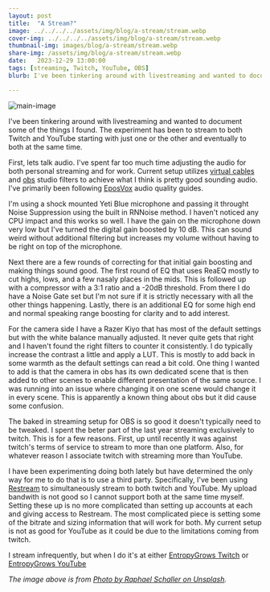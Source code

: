 ```yaml
---
layout: post
title:  "A Stream?"
image: ../../../../assets/img/blog/a-stream/stream.webp
cover-img: ../../../../assets/img/blog/a-stream/stream.webp
thumbnail-img: images/blog/a-stream/stream.webp
share-img: /assets/img/blog/a-stream/stream.webp
date:   2023-12-29 13:00:00
tags: [streaming, Twitch, YouTube, OBS]
blurb: I've been tinkering around with livestreaming and wanted to document some of the things I found. The experiment has been to stream to both Twitch and YouTube starting with just one or the other and eventually to both at the same time. 

---
```


![main-image]

I've been tinkering around with livestreaming and wanted to document some of the things I found. The experiment has been to stream to both Twitch and YouTube starting with just one or the other and eventually to both at the same time. 

<!--more-->

First, lets talk audio. I've spent far too much time adjusting the audio for both personal streaming and for work. Current setup utilizes [virtual cables] and [obs] studio filters to achieve what I think is pretty good sounding audio. I've primarily been following [EposVox] audio quality guides.

I'm using a shock mounted Yeti Blue microphone and passing it throught Noise Suppression using the built in RNNoise method. I haven't noticed any CPU impact and this works so well. I have the gain on the microphone down very low but I've turned the digital gain boosted by 10 dB. This can sound weird without additional filtering but increases my volume without having to be right on top of the microphone. 

Next there are a few rounds of correcting for that initial gain boosting and making things sound good. The first round of EQ that uses ReaEQ mostly to cut highs, lows, and a few nasaly places in the mids. This is followed up with a compressor with a 3:1 ratio and a -20dB threshold. From there I do have a Noise Gate set but I'm not sure if it is strictly necessary with all the other things happening. Lastly, there is an additional EQ for some high end and normal speaking range boosting for clarity and to add interest.

For the camera side I have a Razer Kiyo that has most of the default settings but with the white balance manually adjusted. It never quite gets that right and I haven't found the right filters to counter it consistently. I do typically increase the contrast a little and apply a LUT. This is mostly to add back in some warmth as the default settings can read a bit cold. One thing I wanted to add is that the camera in obs has its own dedicated scene that is then added to other scenes to enable different presentation of the same source. I was running into an issue where changing it on one scene would change it in every scene. This is apparently a known thing about obs but it did cause some confusion.

The baked in streaming setup for OBS is so good it doesn't typically need to be tweaked. I spent the beter part of the last year streaming exclusively to twitch. This is for a few reasons. First, up until recently it was against twitch's terms of service to stream to more than one platform. Also, for whatever reason I associate twitch with streaming more than YouTube. 

I have been experimenting doing both lately but have determined the only way for me to do that is to use a third party. Specifically, I've been using [Restream] to simultaneously stream to both twitch and YouTube. My upload bandwith is not good so I cannot support both at the same time myself. Setting these up is no more complicated than setting up accounts at each and giving access to Restream. The most complicated piece is setting some of the bitrate and sizing information that will work for both. My current setup is not as good for YouTube as it could be due to the limitations coming from twitch.

I stream infrequently, but when I do it's at either [EntropyGrows Twitch] or [EntropyGrows YouTube]

*The image above is from [Photo by Raphael Schaller on Unsplash].*

[Photo by Raphael Schaller on Unsplash]:  https://unsplash.com/@rzunikoff
[main-image]: ../../../../assets/img/blog/a-stream/stream.webp "Stream"
[virtual cables]: https://vb-audio.com
[obs]: https://obsproject.com
[EposVox]: https://www.youtube.com/@EposVox
[Restream]: https://restream.io
[EntropyGrows Twitch]: https://www.twitch.tv/entropygrows/
[EntropyGrows YouTube]: https://www.youtube.com/@entropygrows9669